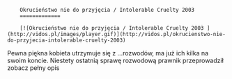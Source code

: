 
        Okrucieństwo nie do przyjęcia / Intolerable Cruelty 2003 
        =============
        
        [![Okrucieństwo nie do przyjęcia / Intolerable Cruelty 2003 ](http://vidos.pl/images/player.gif)](http://vidos.pl/okrucienstwo-nie-do-przyjecia-intolerable-cruelty-2003)
        
        
 Pewna piękna kobieta utrzymuje się z ...rozwodów, ma już ich kilka na swoim koncie. Niestety ostatnią sprawę rozwodową prawnik przeprowadził zobacz pełny opis
    